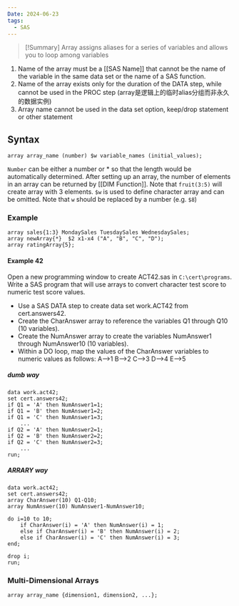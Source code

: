 ```yaml
---
Date: 2024-06-23
tags:
  - SAS
---
```


> [!Summary] 
> Array assigns aliases for a series of variables and allows you to loop among variables

1. Name of the array must be a [[SAS Name]] that cannot be the name of the variable in the same data set or the name of a SAS function.
2. Name of the array exists only for the duration of the DATA step, while cannot be used in the PROC step (array是逻辑上的临时alias分组而非永久的数据实例)
3. Array name cannot be used in the data set option, keep/drop statement or other statement
## Syntax
```sas
array array_name (number) $w variable_names (initial_values);
```
`Number` can be either a number or * so that the length would be automatically determined. 
After setting up an array, the number of elements in an array can be returned by [[DIM Function]]. Note that `fruit(3:5)` will create array with 3 elements. 
`$w` is used to define character array and can be omitted. Note that `w` should be replaced by a number (e.g. `$8`)
### Example
```sas
array sales{1:3} MondaySales TuesdaySales WednesdaySales;
array newArray{*}  $2 x1-x4 ("A", "B", "C", "D");
array ratingArray{5};
```
#### Example 42
Open a new programming window to create ACT42.sas in `C:\cert\programs`. Write a SAS program that will use arrays to convert character test score to numeric test score values.
- Use a SAS DATA step to create data set work.ACT42 from cert.answers42.
- Create the CharAnswer array to reference the variables Q1 through Q10 (10 variables).
- Create the NumAnswer array to create the variables NumAnswer1 through NumAnswer10 (10 variables).
- Within a DO loop, map the values of the CharAnswer variables to numeric values as follows:
  A-->1 B-->2 C-->3 D-->4 E-->5
##### dumb way
```sas
data work.act42;
set cert.answers42;
if Q1 = 'A' then NumAnswer1=1;
if Q1 = 'B' then NumAnswer1=2;
if Q1 = 'C' then NumAnswer1=3;
	...
if Q2 = 'A' then NumAnswer2=1;
if Q2 = 'B' then NumAnswer2=2;
if Q2 = 'C' then NumAnswer2=3;
	...
run;
```
##### ARRARY way
```sas
data work.act42;
set cert.answers42;
array CharAnswer(10) Q1-Q10;
array NumAnswer(10) NumAnswer1-NumAnswer10;

do i=10 to 10;
	if CharAnswer(i) = 'A' then NumAnswer(i) = 1;
	else if CharAnswer(i) = 'B' then NumAnswer(i) = 2;
	else if CharAnswer(i) = 'C' then NumAnswer(i) = 3;
end;

drop i;
run;
```

### Multi-Dimensional Arrays
```SAS
array array_name {dimension1, dimension2, ...};
```